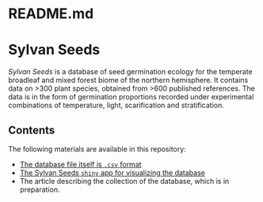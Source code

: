 README.md
================

# Sylvan Seeds

*Sylvan Seeds* is a database of seed germination ecology for the
temperate broadleaf and mixed forest biome of the northern hemisphere.
It contains data on \>300 plant species, obtained from \>600 published
references. The data is in the form of germination proportions recorded
under experimental combinations of temperature, light, scarification and
stratification.

## Contents

The following materials are available in this repository:

  - [The database file itself is `.csv`
    format](https://github.com/efernandezpascual/sylvanseeds/blob/master/results/Supplementary%20material%206%20-%20Database.csv)
  - [The Sylvan Seeds `shiny` app for visualizing the
    database](https://sylvanseeds.shinyapps.io/sylvanseeds/)
  - The article describing the collection of the database, which is in
    preparation.
